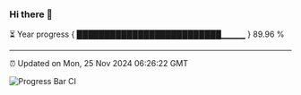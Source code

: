 ### Hi there 👋

⏳ Year progress { ██████████████████████████▁▁▁▁ } 89.96 %

---

⏰ Updated on Mon, 25 Nov 2024 06:26:22 GMT

![Progress Bar CI](https://github.com/liununu/liununu/workflows/Progress%20Bar%20CI/badge.svg)
